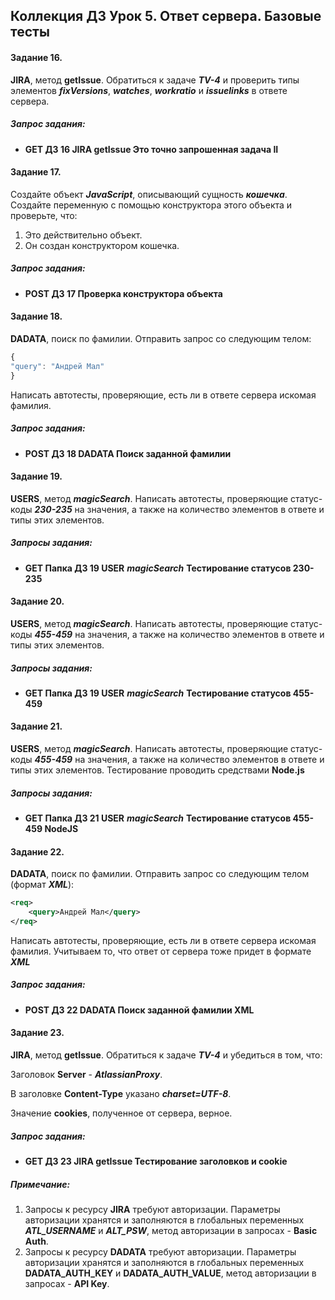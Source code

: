 ## **Коллекция ДЗ Урок 5.** Ответ сервера. Базовые тесты

#### Задание 16.

**JIRA**, метод **getIssue**. Обратиться к задаче _**TV-4**_ и проверить типы элементов _**fixVersions**_, _**watches**_, _**workratio**_ и _**issuelinks**_ в ответе сервера.

##### Запрос задания:

- **GET ДЗ 16 JIRA getIssue Это точно запрошенная задача II**
    

#### Задание 17.

Создайте объект _**JavaScript**_, описывающий сущность _**кошечка**_. Создайте переменную с помощью конструктора этого объекта и проверьте, что:

1. Это действительно объект.
2. Он создан конструктором кошечка.
    

##### Запрос задания:

- **POST ДЗ 17 Проверка конструктора объекта**
    

#### Задание 18.

**DADATA**, поиск по фамилии. Отправить запрос со следующим телом:

``` javascript
{
"query": "Андрей Мал"
}

 ```

Написать автотесты, проверяющие, есть ли в ответе сервера искомая фамилия.

##### Запрос задания:

- **POST ДЗ 18 DADATA Поиск заданной фамилии**
    

#### Задание 19.

**USERS**, метод _**magicSearch**_. Написать автотесты, проверяющие статус-коды _**230-235**_ на значения, а также на количество элементов в ответе и типы этих элементов.

##### Запросы задания:

- **GET Папка ДЗ 19 USER** _**magicSearch**_ **Тестирование статусов 230-235**
    

#### Задание 20.

**USERS**, метод _**magicSearch**_. Написать автотесты, проверяющие статус-коды _**455-459**_ на значения, а также на количество элементов в ответе и типы этих элементов.

##### Запросы задания:

- **GET Папка ДЗ 19 USER** _**magicSearch**_ **Тестирование статусов 455-459**
    

#### Задание 21.

**USERS**, метод _**magicSearch**_. Написать автотесты, проверяющие статус-коды _**455-459**_ на значения, а также на количество элементов в ответе и типы этих элементов. Тестирование проводить средствами **Node.js**

##### Запросы задания:

- **GET Папка ДЗ 21 USER** _**magicSearch**_ **Тестирование статусов 455-459 NodeJS**
    

#### Задание 22.

**DADATA**, поиск по фамилии. Отправить запрос со следующим телом (формат _**XML**_):

``` xml
<req>
    <query>Андрей Мал</query>
</req>

 ```

Написать автотесты, проверяющие, есть ли в ответе сервера искомая фамилия. Учитываем то, что ответ от сервера тоже придет в формате _**XML**_

##### Запрос задания:

- **POST ДЗ 22 DADATA Поиск заданной фамилии XML**
    

#### Задание 23.

**JIRA**, метод **getIssue**. Обратиться к задаче _**TV-4**_ и убедиться в том, что:

Заголовок **Server** - _**AtlassianProxy**_.

В заголовке **Content-Type** указано _**charset=UTF-8**_.

Значение **cookies**, полученное от сервера, верное.

##### Запрос задания:

- **GET ДЗ 23 JIRA getIssue Тестирование заголовков и cookie**
    

##### Примечание:

1. Запросы к ресурсу **JIRA** требуют авторизации. Параметры авторизации хранятся и заполняются в глобальных переменных _**ATL_USERNAME**_ и _**ALT_PSW**_, метод авторизации в запросах - **Basic Auth**.
2. Запросы к ресурсу **DADATA** требуют авторизации. Параметры авторизации хранятся и заполняются в глобальных переменных **DADATA_AUTH_KEY** и **DADATA_AUTH_VALUE**, метод авторизации в запросах - **API Key**.